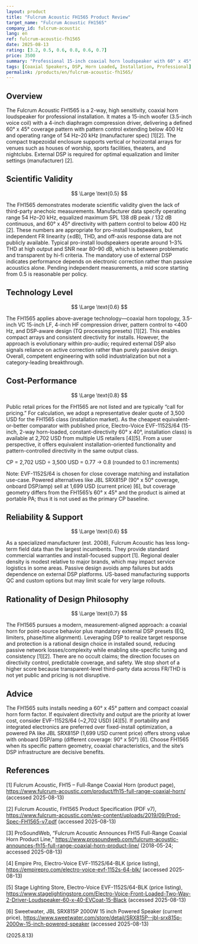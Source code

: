 ```yaml
---
layout: product
title: "Fulcrum Acoustic FH1565 Product Review"
target_name: "Fulcrum Acoustic FH1565"
company_id: fulcrum-acoustic
lang: en
ref: fulcrum-acoustic-fh1565
date: 2025-08-13
rating: [3.2, 0.5, 0.6, 0.8, 0.6, 0.7]
price: 3500
summary: "Professional 15-inch coaxial horn loudspeaker with 60° x 45° coverage pattern designed for commercial installation applications, featuring proprietary DSP processing requirements."
tags: [Coaxial Speakers, DSP, Horn Loaded, Installation, Professional]
permalink: /products/en/fulcrum-acoustic-fh1565/
---
```

## Overview

The Fulcrum Acoustic FH1565 is a 2-way, high sensitivity, coaxial horn loudspeaker for professional installation. It mates a 15-inch woofer (3.5-inch voice coil) with a 4-inch diaphragm compression driver, delivering a defined 60° x 45° coverage pattern with pattern control extending below 400 Hz and operating range of 54 Hz–20 kHz (manufacturer spec) [1][2]. The compact trapezoidal enclosure supports vertical or horizontal arrays for venues such as houses of worship, sports facilities, theaters, and nightclubs. External DSP is required for optimal equalization and limiter settings (manufacturer) [2].

## Scientific Validity

$$ \Large \text{0.5} $$

The FH1565 demonstrates moderate scientific validity given the lack of third-party anechoic measurements. Manufacturer data specify operating range 54 Hz–20 kHz, equalized maximum SPL 138 dB peak / 132 dB continuous, and 60° x 45° directivity with pattern control to below 400 Hz [2]. These numbers are appropriate for pro-install loudspeakers, but independent FR linearity (±dB), THD, and off-axis response data are not publicly available. Typical pro-install loudspeakers operate around 1–3% THD at high output and SNR near 80–90 dB, which is between problematic and transparent by hi-fi criteria. The mandatory use of external DSP indicates performance depends on electronic correction rather than passive acoustics alone. Pending independent measurements, a mid score starting from 0.5 is reasonable per policy.

## Technology Level

$$ \Large \text{0.6} $$

The FH1565 applies above-average technology—coaxial horn topology, 3.5-inch VC 15-inch LF, 4-inch HF compression driver, pattern control to <400 Hz, and DSP-aware design (TQ processing presets) [1][2]. This enables compact arrays and consistent directivity for installs. However, the approach is evolutionary within pro-audio; required external DSP also signals reliance on active correction rather than purely passive design. Overall, competent engineering with solid industrialization but not a category-leading breakthrough.

## Cost-Performance

$$ \Large \text{0.8} $$

Public retail prices for the FH1565 are not listed and are typically “call for pricing.” For calculation, we adopt a representative dealer quote of 3,500 USD for the FH1565 class (installation market). As the cheapest equivalent-or-better comparator with published price, Electro-Voice EVF-1152S/64 (15-inch, 2-way horn-loaded, constant-directivity 60° x 40°, installation class) is available at 2,702 USD from multiple US retailers [4][5]. From a user perspective, it offers equivalent installation-oriented functionality and pattern-controlled directivity in the same output class.

CP = 2,702 USD ÷ 3,500 USD = 0.77 → 0.8 (rounded to 0.1 increments)

Note: EVF-1152S/64 is chosen for close coverage matching and installation use-case. Powered alternatives like JBL SRX815P (90° x 50° coverage, onboard DSP/amp) sell at 1,699 USD (current price) [6], but coverage geometry differs from the FH1565’s 60° x 45° and the product is aimed at portable PA; thus it is not used as the primary CP baseline.

## Reliability & Support

$$ \Large \text{0.6} $$

As a specialized manufacturer (est. 2008), Fulcrum Acoustic has less long-term field data than the largest incumbents. They provide standard commercial warranties and install-focused support [1]. Regional dealer density is modest relative to major brands, which may impact service logistics in some areas. Passive design avoids amp failures but adds dependence on external DSP platforms. US-based manufacturing supports QC and custom options but may limit scale for very large rollouts.

## Rationality of Design Philosophy

$$ \Large \text{0.7} $$

The FH1565 pursues a modern, measurement-aligned approach: a coaxial horn for point-source behavior plus mandatory external DSP presets (EQ, limiters, phase/time alignment). Leveraging DSP to realize target response and protection is a rational design choice in installed sound, reducing passive network losses/complexity while enabling site-specific tuning and consistency [1][2]. There are no occult claims; the direction focuses on directivity control, predictable coverage, and safety. We stop short of a higher score because transparent-level third-party data across FR/THD is not yet public and pricing is not disruptive.

## Advice

The FH1565 suits installs needing a 60° x 45° pattern and compact coaxial horn form factor. If equivalent directivity and output are the priority at lower cost, consider EVF-1152S/64 (~2,702 USD) [4][5]. If portability and integrated electronics are preferred over fixed-install optimization, a powered PA like JBL SRX815P (1,699 USD current price) offers strong value with onboard DSP/amp (different coverage: 90° x 50°) [6]. Choose FH1565 when its specific pattern geometry, coaxial characteristics, and the site’s DSP infrastructure are decisive benefits.

## References

[1] Fulcrum Acoustic, FH15 – Full-Range Coaxial Horn (product page), https://www.fulcrum-acoustic.com/product/fh15-full-range-coaxial-horn/ (accessed 2025-08-13)

[2] Fulcrum Acoustic, FH1565 Product Specification (PDF v7), https://www.fulcrum-acoustic.com/wp-content/uploads/2019/09/Prod-Spec-FH1565-v7.pdf (accessed 2025-08-13)

[3] ProSoundWeb, “Fulcrum Acoustic Announces FH15 Full-Range Coaxial Horn Product Line,” https://www.prosoundweb.com/fulcrum-acoustic-announces-fh15-full-range-coaxial-horn-product-line/ (2018-05-24; accessed 2025-08-13)

[4] Empire Pro, Electro-Voice EVF-1152S/64-BLK (price listing), https://empirepro.com/electro-voice-evf-1152s-64-blk/ (accessed 2025-08-13)

[5] Stage Lighting Store, Electro-Voice EVF-1152S/64-BLK (price listing), https://www.stagelightingstore.com/Electro-Voice-Front-Loaded-Two-Way-2-Driver-Loudspeaker-60-x-40-EVCoat-15-Black (accessed 2025-08-13)

[6] Sweetwater, JBL SRX815P 2000W 15 inch Powered Speaker (current price), https://www.sweetwater.com/store/detail/SRX815P--jbl-srx815p-2000w-15-inch-powered-speaker (accessed 2025-08-13)

(2025.8.13)